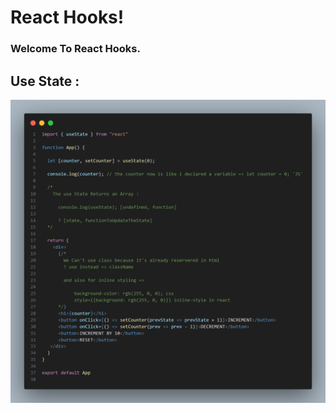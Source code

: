 

# React Hooks!

### Welcome To React Hooks.

## Use State : 
![use State Image](./courseScreenshots/useState.png)